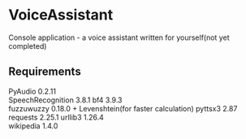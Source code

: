 # VoiceAssistant

Console application - a voice assistant written for yourself(not yet completed)

Requirements
------------

PyAudio 0.2.11  <br />
SpeechRecognition 3.8.1
bf4 3.9.3	
fuzzuwuzzy 0.18.0 + Levenshtein(for faster calculation)	
pyttsx3 2.87	
requests 2.25.1	
urllib3 1.26.4	
wikipedia 1.4.0	
